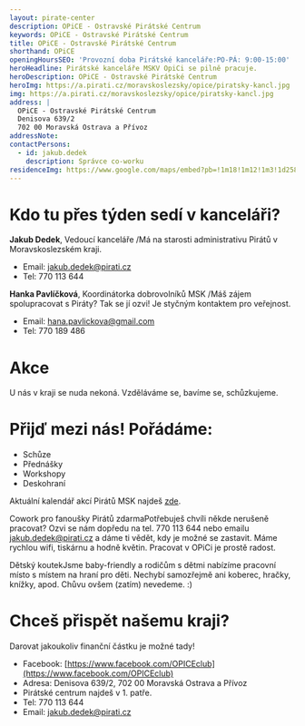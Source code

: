 ```yaml
---
layout: pirate-center
description: OPiCE - Ostravské Pirátské Centrum
keywords: OPiCE - Ostravské Pirátské Centrum
title: OPiCE - Ostravské Pirátské Centrum
shorthand: OPiCE
openingHoursSEO: 'Provozní doba Pirátské kanceláře:PO-PÁ: 9:00-15:00'
heroHeadline: Pirátské kanceláře MSKV OpiCi se pilně pracuje. 
heroDescription: OPiCE - Ostravské Pirátské Centrum
heroImg: https://a.pirati.cz/moravskoslezsky/opice/piratsky-kancl.jpg
img: https://a.pirati.cz/moravskoslezsky/opice/piratsky-kancl.jpg
address: |
  OPiCE - Ostravské Pirátské Centrum
  Denisova 639/2
  702 00 Moravská Ostrava a Přívoz
addressNote:
contactPersons:
  - id: jakub.dedek
    description: Správce co-worku
residenceImg: https://www.google.com/maps/embed?pb=!1m18!1m12!1m3!1d2586.111521618909!2d17.24639791574584!3d49.59564635646581!2m3!1f0!2f0!3f0!3m2!1i1024!2i768!4f13.1!3m3!1m2!1s0x47124f2fffff5aa9%3A0xc600af4921bef215!2sPicolo%20-%20Pir%C3%A1tsk%C3%A9%20centrum%20Olomouc!5e0!3m2!1scs!2scz!4v1623277268308!5m2!1scs!2scz
---
```


# Kdo tu přes týden sedí v kanceláři?

**Jakub Dedek**, Vedoucí kanceláře
/Má na starosti administrativu Pirátů v Moravskoslezském kraji.

- Email: [jakub.dedek@pirati.cz](mailto:jakub.dedek@pirati.cz)
- Tel: 770 113 644


**Hanka Pavlíčková**, Koordinátorka dobrovolníků MSK
/Máš zájem spolupracovat s Piráty? Tak se jí ozvi! Je styčným kontaktem pro veřejnost. 

- Email: [hana.pavlickova@gmail.com](mailto:hana.pavlickova@gmail.com)
- Tel: 770 189 486


# Akce
U nás v kraji se nuda nekoná. 
Vzděláváme se, bavíme se, schůzkujeme. 

# Přijď mezi nás! Pořádáme:

- Schůze
- Přednášky
- Workshopy
- Deskohraní

Aktuální kalendář akcí Pirátů MSK najdeš [zde](https://calendar.google.com/calendar/u/0/embed?src=i7ipksvi9b852grgjic8mnhua0@group.calendar.google.com&amp;amp;ctz=Europe/Prague).

Cowork pro fanoušky Pirátů zdarmaPotřebuješ chvíli někde nerušeně pracovat? Ozvi se nám dopředu na tel. 770 113 644 
nebo emailu jakub.dedek@pirati.cz a dáme ti vědět, kdy je možné se zastavit. 
Máme rychlou wifi, tiskárnu a hodně květin. Pracovat v OPiCi je prostě radost. 

Dětský koutekJsme baby-friendly a rodičům s dětmi nabízíme pracovní místo s místem na hraní pro děti. 
Nechybí samozřejmě ani koberec, hračky, knížky, apod. Chůvu ovšem (zatím) nevedeme. :)

# Chceš přispět našemu kraji?
Darovat jakoukoliv finanční částku je možné tady! 

- Facebook: [https://www.facebook.com/OPICEclub](https://www.facebook.com/OPICEclub)
- Adresa: Denisova 639/2, 702 00 Moravská Ostrava a Přívoz
- Pirátské centrum najdeš v 1. patře.
- Tel: 770 113 644
- Email: [jakub.dedek@pirati.cz](mailto:jakub.dedek@pirati.cz)


